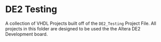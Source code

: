 # DE2 Testing

A collection of VHDL Projects built off of the `DE2_Testing` Project File.  All projects in this folder are designed to be used the the Altera DE2 Development board.